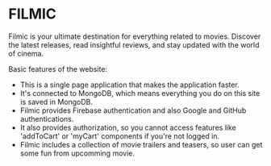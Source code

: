 # FILMIC

Filmic is your ultimate destination for everything related to movies. Discover the latest releases, read insightful reviews, and stay updated with the world of cinema.

Basic features of the website: 

- This is a single page application that makes the application faster. 
- It's connected to MongoDB, which means everything you do on this site is saved in MongoDB.
- Filmic provides Firebase authentication and also Google and GitHub authentications. 
- It also provides authorization, so you cannot access features like 'addToCart' or 'myCart' components if you're not logged in.
- Filmic includes a collection of movie trailers and teasers, so user can get some  fun  from upcomming movie. 